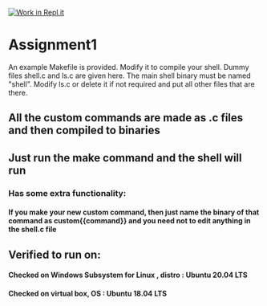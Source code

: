 [![Work in Repl.it](https://classroom.github.com/assets/work-in-replit-14baed9a392b3a25080506f3b7b6d57f295ec2978f6f33ec97e36a161684cbe9.svg)](https://classroom.github.com/online_ide?assignment_repo_id=3009048&assignment_repo_type=AssignmentRepo)
# Assignment1
An example Makefile is provided. Modify it to compile your shell. Dummy files shell.c and ls.c are given here. The main shell binary must be named "shell". Modify ls.c or delete it if not required and put all other files that are there.

## All the custom commands are made as .c files and then compiled to binaries
## Just run the make command and the shell will run
### Has some extra functionality:
#### If you make your new custom command, then just name the binary of that command as custom{{command}} and you need not to edit anything in the shell.c file
## Verified to run on:
#### Checked on Windows Subsystem for Linux , distro : Ubuntu 20.04 LTS
#### Checked on virtual box, OS : Ubuntu 18.04 LTS